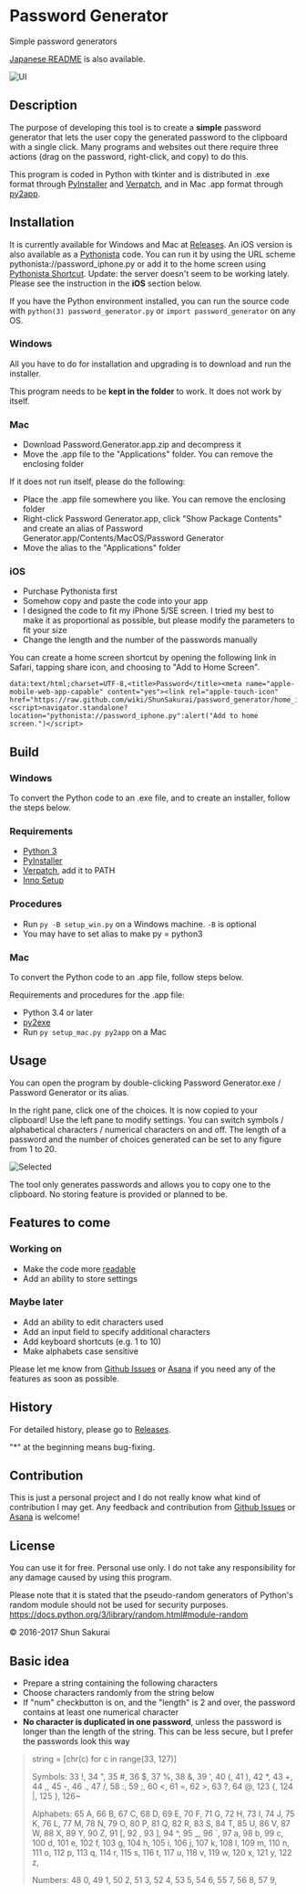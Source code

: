 ﻿# Password Generator
Simple password generators

[Japanese README](https://github.com/ShunSakurai/password_generator/blob/master/README_jpn.md) is also available.

![UI](https://raw.github.com/wiki/ShunSakurai/password_generator/password_ui.png)

## Description
The purpose of developing this tool is to create a **simple** password generator that lets the user copy the generated password to the clipboard with a single click.
Many programs and websites out there require three actions (drag on the password, right-click, and copy) to do this.

This program is coded in Python with tkinter and is distributed in .exe format through [PyInstaller](http://www.pyinstaller.org/) and [Verpatch](https://www.codeproject.com/Articles/37133/Simple-Version-Resource-Tool-for-Windows), and in Mac .app format through [py2app](https://pythonhosted.org/py2app/).

## Installation
It is currently available for Windows and Mac at [Releases](https://github.com/ShunSakurai/password_generator/releases). An iOS version is also available as a [Pythonista](http://omz-software.com/pythonista/) code. You can run it by using the URL scheme pythonista://password_iphone.py or add it to the home screen using [Pythonista Shortcut](http://omz-software.com/pythonista/shortcut/). Update: the server doesn't seem to be working lately. Please see the instruction in the **iOS** section below.

If you have the Python environment installed, you can run the source code with `python(3) password_generator.py` or `import password_generator` on any OS.

### Windows
All you have to do for installation and upgrading is to download and run the installer.

This program needs to be **kept in the folder** to work. It does not work by itself.

### Mac
- Download Password.Generator.app.zip and decompress it
- Move the .app file to the "Applications" folder. You can remove the enclosing folder

If it does not run itself, please do the following:

- Place the .app file somewhere you like. You can remove the enclosing folder
- Right-click Password Generator.app, click "Show Package Contents" and create an alias of Password Generator.app/Contents/MacOS/Password Generator
- Move the alias to the "Applications" folder

### iOS
- Purchase Pythonista first
- Somehow copy and paste the code into your app
- I designed the code to fit my iPhone 5/SE screen. I tried my best to make it as proportional as possible, but please modify the parameters to fit your size
- Change the length and the number of the passwords manually

You can create a home screen shortcut by opening the following link in Safari, tapping share icon, and choosing to "Add to Home Screen".
```
data:text/html;charset=UTF-8,<title>Password</title><meta name="apple-mobile-web-app-capable" content="yes"><link rel="apple-touch-icon" href="https://raw.github.com/wiki/ShunSakurai/password_generator/home_icon.png"><script>navigator.standalone?location="pythonista://password_iphone.py":alert("Add to home screen.")</script>
```

## Build

### Windows
To convert the Python code to an .exe file, and to create an installer, follow the steps below.

### Requirements
- [Python 3](https://www.python.org/downloads/)
- [PyInstaller](http://www.pyinstaller.org/)
- [Verpatch](https://www.codeproject.com/Articles/37133/Simple-Version-Resource-Tool-for-Windows), add it to PATH
- [Inno Setup](http://www.jrsoftware.org/isdl.php)

### Procedures
- Run `py -B setup_win.py` on a Windows machine. `-B` is optional
- You may have to set alias to make py = python3

### Mac
To convert the Python code to an .app file, follow steps below.

Requirements and procedures for the .app file:

- Python 3.4 or later
- [py2exe](http://www.py2exe.org/)
- Run `py setup_mac.py py2app` on a Mac

## Usage
You can open the program by double-clicking Password Generator.exe / Password Generator or its alias.

In the right pane, click one of the choices. It is now copied to your clipboard!
Use the left pane to modify settings. You can switch symbols / alphabetical characters / numerical characters on and off. The length of a password and the number of choices generated can be set to any figure from 1 to 20.

![Selected](https://raw.github.com/wiki/ShunSakurai/password_generator/password_selected.png)

The tool only generates passwords and allows you to copy one to the clipboard.
No storing feature is provided or planned to be.

## Features to come
### Working on
- Make the code more [readable](http://www.amazon.com/dp/0596802293)
- Add an ability to store settings

### Maybe later
- Add an ability to edit characters used
- Add an input field to specify additional characters
- Add keyboard shortcuts (e.g. 1 to 10)
- Make alphabets case sensitive

Please let me know from [Github Issues](https://github.com/ShunSakurai/password_generator/issues) or [Asana](https://app.asana.com/0/264055467962183/list) if you need any of the features as soon as possible.

## History
For detailed history, please go to [Releases](https://github.com/ShunSakurai/password_generator/releases).

"*" at the beginning means bug-fixing.

## Contribution
This is just a personal project and I do not really know what kind of contribution I may get. Any feedback and contribution from [Github Issues](https://github.com/ShunSakurai/password_generator/issues) or [Asana](https://app.asana.com/0/264055467962183/list) is welcome!

## License
You can use it for free. Personal use only. I do not take any responsibility for any damage caused by using this program.

Please note that it is stated that the pseudo-random generators of Python's random module should not be used for security purposes.
https://docs.python.org/3/library/random.html#module-random

© 2016-2017 Shun Sakurai

## Basic idea
- Prepare a string containing the following characters
- Choose characters randomly from the string below
- If "num" checkbutton is on, and the "length" is 2 and over, the password contains at least one numerical character
- **No character is duplicated in one password**, unless the password is longer than the length of the string. This can be less secure, but I prefer the passwords look this way

> string = [chr(c) for c in range(33, 127)]
>
> Symbols:
> 33 !, 34 ", 35 #, 36 $, 37 %, 38 &, 39 ', 40 (, 41 ), 42 *, 43 +, 44 ,, 45 -, 46 ., 47 /,
> 58 :, 59 ;, 60 <, 61 =, 62 >, 63 ?, 64 @,
> 123 {, 124 |, 125 }, 126~
>
> Alphabets:
> 65 A, 66 B, 67 C, 68 D, 69 E, 70 F, 71 G, 72 H, 73 I, 74 J, 75 K, 76 L, 77 M, 78 N, 79 O, 80 P, 81 Q, 82 R, 83 S, 84 T, 85 U, 86 V, 87 W, 88 X, 89 Y, 90 Z,
> 91 [, 92 \, 93 ], 94 ^, 95 _, 96 `, 97 a, 98 b, 99 c, 100 d, 101 e, 102 f, 103 g, 104 h, 105 i, 106 j, 107 k, 108 l, 109 m, 110 n, 111 o, 112 p, 113 q, 114 r, 115 s, 116 t, 117 u, 118 v, 119 w, 120 x, 121 y, 122 z,
>
> Numbers:
> 48 0, 49 1, 50 2, 51 3, 52 4, 53 5, 54 6, 55 7, 56 8, 57 9,


